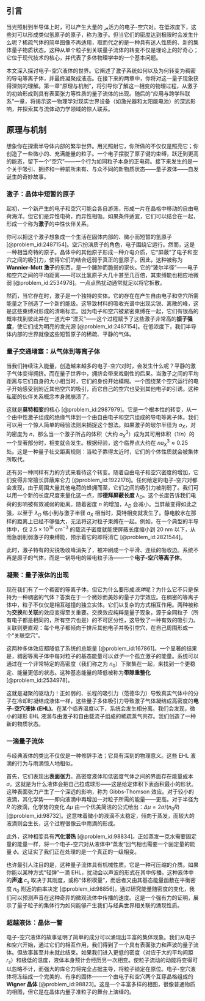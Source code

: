 ## 引言
当光照射到半导体上时，可以产生大量的 پر活力的电子-空穴对。在低浓度下，这些对可以形成类似氢原子的原子，称为激子。但当它们的密度达到极限时会发生什么呢？稀疏气体的简单图像不再适用，取而代之的是一种具有迷人性质的、新的集体量子物质状态。这种从单个粒子到关联量子流体的转变不仅是理论上的好奇心；它位于现代技术的核心，并代表了多体物理学中的一个基本问题。

本文深入探讨电子-空穴液体的世界。它阐述了激子系统如何以及为何转变为稠密的导电等离子体，并最终凝聚成液态。在接下来的两章中，你将对这一量子现象获得深刻的理解。第一章“原理与机制”，将引导你了解这一相变的物理过程，从激子的初始形成到具有表面张力等性质的量子流体的出现。随后的“应用与跨学科联系”一章，将揭示这一物理学对现实世界设备（如激光器和太阳能电池）的深远影响，并探索其与流体动力学领域的惊人联系。

## 原理与机制

想象你在探索半导体内部的繁华世界。用光照射它，你所做的不仅仅是照亮它；你创造了一些微小的、充满能量的粒子。一个电子摆脱了原子键的束缚，跃迁到更高的能态，留下一个“空穴”——一个行为如同粒子本身的正电荷。接下来发生的是一个关于吸引、拥挤和一种前所未有、与众不同的新物质状态——量子液体——自发诞生的奇妙故事。

### 激子：晶体中短暂的原子

起初，一个新产生的电子和空穴可能会各自游荡，形成一片在晶格中移动的自由电荷海洋。但它们是异性电荷，而异性相吸。如果条件适宜，它们可以结合在一起，形成一个称为**激子**的中性伙伴关系。

你可以把这个激子想象成一个生活在固体内部的、微小而短暂的氢原子 [@problem_id:2487154]。空穴扮演质子的角色，电子围绕它运行。然而，这是一种相当奇特的原子。晶体中的其他原子形成一种介电介质，它“屏蔽”了电子和空穴之间的吸引力，使得它们的结合远弱于真正的氢原子。因此，这种被称为**Wannier-Mott 激子**的东西，是一个臃肿而脆弱的家伙。它的“玻尔半径”——电子和空穴之间的平均距离——可以比氢原子大几十甚至几百倍，其束缚能也相应地微弱 [@problem_id:2534978]。一点点热扰动通常就足以将它拆散。

然而，当它存在时，激子是一个独特的实体。它的存在在产生自由电子和空穴所需能量之下创造了一个新的能级。这导致材料的吸收光谱中出现尖锐、离散的峰，这是这些束缚对形成的清晰标志。因为电子和空穴被紧密束缚在一起，它们有很高的概率找到彼此并在一道光中“湮灭”——这个过程赋予了这些激子非常高的**振子强度**，使它们成为明亮的发光源 [@problem_id:2487154]。在低浓度下，我们半导体内部的世界就像这些短暂原子的稀疏、平静的气体。

### 量子交通堵塞：从气体到等离子体

当我们持续注入能量，创造越来越多的电子-空穴对时，会发生什么呢？平静的激子气体变得拥挤。而在量子世界中，拥挤会带来戏剧性的后果。当激子之间的平均距离与它们自身的大小相当时，它们的身份开始模糊。一个围绕某个空穴运行的电子开始感受到附近其他空穴的吸引，而它自己的空穴也受到其他电子的引诱。这种私密的伙伴关系概念本身就崩溃了。

这就是**莫特相变**的核心 [@problem_id:2987979]。它是一个根本性的转变，从一个由中性激子组成的绝缘气体到一个由自由电子和空穴组成的导电等离子体。我们可以用一个惊人简单的经验法则来捕捉这个想法。如果激子的玻尔半径为 $a_X$，对的密度为 $n$，那么当一个激子所占的体积（大约 $a_X^3$）成为其可用体积（$1/n$）的一个显著部分时，相变就会发生。根据经验，这个临界点大约在 $n a_X^3 \approx 0.25$ 处。这是一种量子社交距离规则：当粒子靠得太近时，它们的个体性质就会被集体所取代。

还有另一种同样有力的方式来看待这个转变。随着自由电子和空穴密度的增加，它们变得非常擅长屏蔽库仑力 [@problem_id:1922176]。任何给定的电子-空穴对都会发现，由于周围大量其他电荷的蜂拥而至，它们之间的吸引力被削弱了。我们可以用一个新的长度尺度来量化这一点，即**德拜屏蔽长度** $\lambda_D$。这个长度告诉我们电荷的影响被有效减弱的距离。随着密度 $n$ 的增加，$\lambda_D$ 会减小。当屏蔽变得如此之强，以至于 $\lambda_D$ 缩小到与激子半径 $a_X$ 相当时，莫特相变就发生了。静电胶水在那样的距离上已经不够强大，无法将这对粒子束缚在一起。例如，在一个典型的半导体中，仅 $2.5 \times 10^{16} \text{ cm}^{-3}$ 的载流子密度就能使屏蔽长度缩小到 $20 \text{ nm}$ 以下，从而急剧削弱激子的束缚能，预示着它的即将消亡 [@problem_id:2821544]。

此时，激子特有的尖锐吸收峰消失了，被冲刷成一个平滑、连续的吸收边。系统不再是原子的气体，而是一锅导电的带电粒子汤——一个**电子-空穴等离子体**。

### 凝聚：量子液体的出现

现在我们有了一个稠密的等离子体。但它为什么要形成*液体*呢？为什么它不只是保持为一种稠密的气体？答案在于一个微妙而美妙的量子力学效应。在稠密的等离子体中，粒子不仅仅是相互碰撞的独立实体。它们以复杂的方式相互作用。两种被称为**交换**和**关联**的效应变得至关重要。交换效应纯粹是量子现象，源于全同粒子（所有电子都是相同的，所有空穴也是）的不可区分性，这导致了一种有效的吸引力。关联则更直观：每个电子都倾向于排斥其他电子并吸引空穴，在自己周围形成一个“关联空穴”。

这两种多体效应都降低了系统的总能量 [@problem_id:167861]。一个显著的结果是，稠密等离子体中每对粒子的基态能量可以*低于*一个孤立激子的能量。系统可以通过在一个非常特定的高密度（我们称之为 $n_0$）下聚集在一起，来找到一个更稳定、能量更低的状态。这种基态能量的降低被称为**带隙重整化** [@problem_id:2534978]。

这就是凝聚的驱动力！正如弱的、长程的吸引力（范德华力）导致真实气体中的分子在冷却时凝结成液体一样，这些量子多体吸引力导致激子气体凝结成高密度的**电子-空穴液体 (EHL)**。在某个临界温度以下，系统会发生相分离。我们会发现，微小的球形 EHL 液滴与由激子和自由载流子组成的稀疏蒸气共存。我们创造了一种新的物质状态。

### 一滴量子流体

与经典液体的类比不仅仅是一种修辞手法；它具有深刻的物理意义。这些 EHL 液滴的行为与雨滴惊人地相似。

首先，它们表现出**表面张力**。高密度液体和低密度气体之间的界面存在能量成本 $\sigma$。这就是为什么液体会把自己拉成球形——这是给定体积下表面积最小的形状。这种表面张力产生了一个深远的影响，称为 Gibbs-Thomson 效应。对于较小的液滴，其化学势——即向液滴中再增加一对粒子所需的能量——更高。对于半径为 $R$ 的液滴，化学势的变化 $\Delta \mu$ 由一个优美简洁的公式给出：$\Delta \mu = 2\sigma / (n_0 R)$ [@problem_id:98732]。这意味着微小的液滴不太稳定，倾向于蒸发，而较大的液滴则会生长，这个过程很像云中雨滴的形成。

此外，这种相变具有**汽化潜热** [@problem_id:98834]。正如蒸发一克水需要固定量的能量一样，将一个电子-空穴对从液体中“蒸发”回气相也需要一个固定量的能量 $\phi$。这证实了我们正在处理的是一个真正的一级相变。

也许最引人注目的是，这种量子流体具有机械性质。它是一种可压缩的介质。如果你能以某种方式“轻弹”一滴 EHL，扰动会以声波的形式在其中传播。这种液体中的**声速** $c_s$ 取决于其刚度，或称“体积模量”，而后者又由其基态能量函数在平衡密度 $n_0$ 附近的曲率决定 [@problem_id:98856]。通过研究能量随密度的变化，我们可以预测声音在这种奇异的微观流体中传播的速度。这是一个强有力的证明，展示了量子粒子的集体行为如何能够产生我们与经典世界相关联的涌现性质。

### 超越液体：晶体一瞥

电子-空穴液体的故事证明了简单的成分可以涌现出丰富的集体现象。我们从电子和空穴开始，通过它们的相互作用，我们得到了一个具有表面张力和声波的量子流体。但故事甚至并未就此结束。如果我们进入更低的密度（对应于大的平均间距 $r_s$）和极低的温度，液体本身预计会经历另一次相变。使粒子流动的动能将变得可以忽略不计，而强大的库仑力将完全占据主导，将粒子锁定在原位。电子-空穴液体将冻结成一个完美的、有序的固体——一个由电子和空穴两个互穿晶格组成的**Wigner 晶体** [@problem_id:98823]。这是一个丰富多样的相图，很像普通物质的相图，但它是在晶体内量子准粒子的舞台上演绎的。

